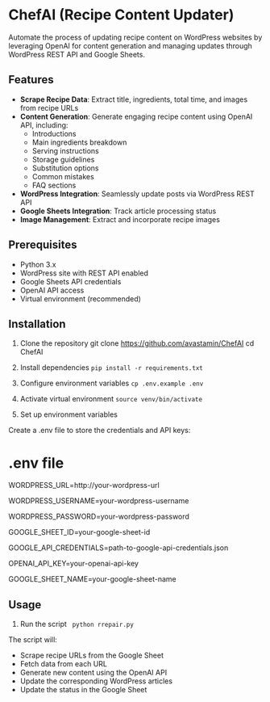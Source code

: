 # ChefAI (Recipe Content Updater)

Automate the process of updating recipe content on WordPress websites by leveraging OpenAI for content generation and managing updates through WordPress REST API and Google Sheets.

## Features

- **Scrape Recipe Data**: Extract title, ingredients, total time, and images from recipe URLs
- **Content Generation**: Generate engaging recipe content using OpenAI API, including:
  - Introductions
  - Main ingredients breakdown
  - Serving instructions
  - Storage guidelines
  - Substitution options
  - Common mistakes
  - FAQ sections
- **WordPress Integration**: Seamlessly update posts via WordPress REST API
- **Google Sheets Integration**: Track article processing status
- **Image Management**: Extract and incorporate recipe images

## Prerequisites

- Python 3.x
- WordPress site with REST API enabled
- Google Sheets API credentials
- OpenAI API access
- Virtual environment (recommended)

## Installation

1. Clone the repository
   git clone https://github.com/avastamin/ChefAI
   cd ChefAI

2. Install dependencies
   `pip install -r requirements.txt`

3. Configure environment variables
   `cp .env.example .env`

4. Activate virtual environment
   `source venv/bin/activate`

5. Set up environment variables

Create a .env file to store the credentials and API keys:

# .env file

WORDPRESS_URL=http://your-wordpress-url

WORDPRESS_USERNAME=your-wordpress-username

WORDPRESS_PASSWORD=your-wordpress-password

GOOGLE_SHEET_ID=your-google-sheet-id

GOOGLE_API_CREDENTIALS=path-to-google-api-credentials.json

OPENAI_API_KEY=your-openai-api-key

GOOGLE_SHEET_NAME=your-google-sheet-name

## Usage

1. Run the script
   ` python rrepair.py`

The script will:

- Scrape recipe URLs from the Google Sheet
- Fetch data from each URL
- Generate new content using the OpenAI API
- Update the corresponding WordPress articles
- Update the status in the Google Sheet
